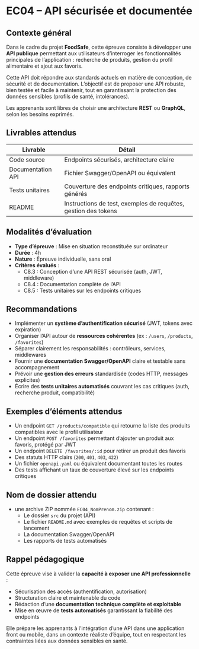 # EC04 – API sécurisée et documentée

## Contexte général

Dans le cadre du projet **FoodSafe**, cette épreuve consiste à développer une **API publique** permettant aux
utilisateurs
d’interroger les fonctionnalités principales de l’application : recherche de produits, gestion du profil alimentaire
et ajout aux favoris.

Cette API doit répondre aux standards actuels en matière de conception, de sécurité et de documentation. L’objectif est
de proposer une API robuste, bien testée et facile à maintenir, tout en garantissant la protection des données sensibles
(profils de santé, intolérances).

Les apprenants sont libres de choisir une architecture **REST** ou **GraphQL**, selon les besoins exprimés.

## Livrables attendus

| Livrable          | Détail                                                         |
|-------------------|----------------------------------------------------------------|
| Code source       | Endpoints sécurisés, architecture claire                       |
| Documentation API | Fichier Swagger/OpenAPI ou équivalent                          |
| Tests unitaires   | Couverture des endpoints critiques, rapports générés           |
| README            | Instructions de test, exemples de requêtes, gestion des tokens |

## Modalités d’évaluation

- **Type d’épreuve** : Mise en situation reconstituée sur ordinateur
- **Durée** : 4h
- **Nature** : Épreuve individuelle, sans oral
- **Critères évalués** :
    - C8.3 : Conception d’une API REST sécurisée (auth, JWT, middleware)
    - C8.4 : Documentation complète de l’API
    - C8.5 : Tests unitaires sur les endpoints critiques

## Recommandations

- Implémenter un **système d’authentification sécurisé** (JWT, tokens avec expiration)
- Organiser l’API autour de **ressources cohérentes** (ex : `/users`, `/products`, `/favorites`)
- Séparer clairement les responsabilités : contrôleurs, services, middlewares
- Fournir une **documentation Swagger/OpenAPI** claire et testable sans accompagnement
- Prévoir une **gestion des erreurs** standardisée (codes HTTP, messages explicites)
- Écrire des **tests unitaires automatisés** couvrant les cas critiques (auth, recherche produit, compatibilité)

## Exemples d’éléments attendus

- Un endpoint `GET /products/compatible` qui retourne la liste des produits compatibles avec le profil utilisateur
- Un endpoint `POST /favorites` permettant d’ajouter un produit aux favoris, protégé par JWT
- Un endpoint `DELETE /favorites/:id` pour retirer un produit des favoris
- Des statuts HTTP clairs (`200`, `401`, `403`, `422`)
- Un fichier `openapi.yaml` ou équivalent documentant toutes les routes
- Des tests affichant un taux de couverture élevé sur les endpoints critiques

## Nom de dossier attendu

- une archive ZIP nommée `EC04_NomPrenom.zip` contenant :
    - Le dossier `src` du projet (API)
    - Le fichier `README.md` avec exemples de requêtes et scripts de lancement
    - La documentation Swagger/OpenAPI
    - Les rapports de tests automatisés

## Rappel pédagogique

Cette épreuve vise à valider la **capacité à exposer une API professionnelle** :

- Sécurisation des accès (authentification, autorisation)
- Structuration claire et maintenable du code
- Rédaction d’une **documentation technique complète et exploitable**
- Mise en œuvre de **tests automatisés** garantissant la fiabilité des endpoints

Elle prépare les apprenants à l’intégration d’une API dans une application front ou mobile, dans un contexte réaliste
d’équipe, tout en respectant les contraintes liées aux données sensibles en santé.
